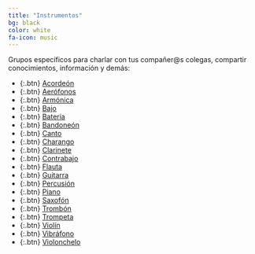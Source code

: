 ```yaml
---
title: "Instrumentos"
bg: black
color: white
fa-icon: music
---
```


<!---
No poner los links de t.joinchat directamente,
usar https://www.protectyourlinks.com/ para obtener
un link corto protegido por captcha
-->

<p class="texto-justificado"> Grupos específicos para charlar con tus compañer@s colegas, compartir conocimientos, información y demás: </p>

* {:.btn}  [<i class="fas fa-music"></i>Acordeón](https://t.me/joinchat/DFRadxnEQWPcWnKnUz6EhQ)
* {:.btn}  [<i class="fas fa-music"></i>Aerófonos](https://t.me/joinchat/DFRad1h2NZ5wzkU-wk_1jw)
* {:.btn}  [<i class="fas fa-music"></i>Armónica](https://t.me/joinchat/DFRadxPiKI7rDMoGaC9QHA)
* {:.btn}  [<i class="fas fa-music"></i>Bajo](https://t.me/joinchat/DFRad06hGNBKa5v8PRtK3A)
* {:.btn}  [<i class="fas fa-music"></i>Batería](https://t.me/joinchat/DFRad1YHprxLAtoPIFxhKQ)
* {:.btn}  [<i class="fas fa-music"></i>Bandoneón](https://t.me/joinchat/DFRad0p9Cs5MFEdLruJTOw)
* {:.btn}  [<i class="fas fa-music"></i>Canto](https://t.me/joinchat/DFRad0gsEzqE6LRm3PPzgQ)
* {:.btn}  [<i class="fas fa-music"></i>Charango](https://t.me/joinchat/DFRad09synF4ljSDJBwCEg)
* {:.btn}  [<i class="fas fa-music"></i>Clarinete](https://t.me/joinchat/DFRad1dN0mUzlbyWKOvwhg)
* {:.btn}  [<i class="fas fa-music"></i>Contrabajo](https://t.me/joinchat/DFRad0mkrPW2THaX0Qgj4w)
* {:.btn}  [<i class="fas fa-music"></i>Flauta](https://t.me/joinchat/DFRad1R-fIOAd0P6TLjzKg)
* {:.btn}  [<i class="fas fa-music"></i>Guitarra](https://t.me/joinchat/DFRad1jQfW9g5G-orZZYkg)
* {:.btn}  [<i class="fas fa-music"></i>Percusión](https://t.me/joinchat/DFRad00N0RMLvrdB7v7YsA)
* {:.btn}  [<i class="fas fa-music"></i>Piano](https://t.me/joinchat/DFRad1SydzXR54Xv1zMACQ)
* {:.btn}  [<i class="fas fa-music"></i>Saxofón](https://t.me/joinchat/DFRad1etjBUoLl6Qc0E2UQ)
* {:.btn}  [<i class="fas fa-music"></i>Trombón](https://t.me/joinchat/DFRad0r9OMuGR1P0qSyplA)
* {:.btn}  [<i class="fas fa-music"></i>Trompeta](https://t.me/joinchat/DFRad0lxTmo1HrF27Qktbg)
* {:.btn}  [<i class="fas fa-music"></i>Violín](https://t.me/joinchat/DFRad1GmBEuqF4v90UIGIg)
* {:.btn}  [<i class="fas fa-music"></i>Vibráfono](https://t.me/joinchat/DFRad0xlZC7bL-W-zKDj3g)
* {:.btn}  [<i class="fas fa-music"></i>Violonchelo](https://t.me/joinchat/DFRad0Zt7xOOUBO37f3jRA)
 


